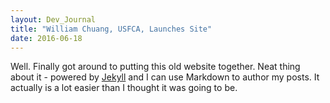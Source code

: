 ```yaml
---
layout: Dev_Journal
title: "William Chuang, USFCA, Launches Site"
date: 2016-06-18
---
```


Well. Finally got around to putting this old website together. Neat thing about it - powered by [Jekyll](http://jekyllrb.com) and I can use Markdown to author my posts. It actually is a lot easier than I thought it was going to be.
